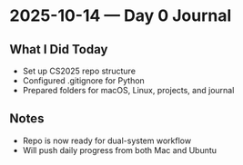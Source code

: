 # 2025-10-14 — Day 0 Journal

## What I Did Today
- Set up CS2025 repo structure
- Configured .gitignore for Python
- Prepared folders for macOS, Linux, projects, and journal

## Notes
- Repo is now ready for dual-system workflow
- Will push daily progress from both Mac and Ubuntu
